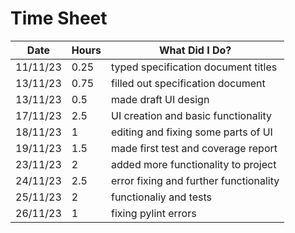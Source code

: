 # Time Sheet

| Date     | Hours | What Did I Do?                         |
|----------|-------|----------------------------------------|
| 11/11/23 | 0.25  | typed specification document titles    |
| 13/11/23 | 0.75  | filled out specification document      |
| 13/11/23 | 0.5   | made draft UI design                   |
| 17/11/23 | 2.5   | UI creation and basic functionality    |
| 18/11/23 | 1     | editing and fixing some parts of UI    | 
| 19/11/23 | 1.5   | made first test and coverage report    |
| 23/11/23 | 2     | added more functionality to project    |
| 24/11/23 | 2.5   | error fixing and further functionality |
| 25/11/23 | 2     | functionaliy and tests                 |
| 26/11/23 | 1     | fixing pylint errors                   |
